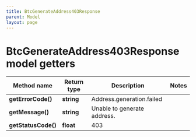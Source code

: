 ```yaml
---
title: BtcGenerateAddress403Response
parent: Model
layout: page
---
```


# BtcGenerateAddress403Response model getters

Method name | Return type | Description | Notes
------------ | ------------- | ------------- | -------------
**getErrorCode()** | **string** | Address.generation.failed |
**getMessage()** | **string** | Unable to generate address. |
**getStatusCode()** | **float** | 403 |

